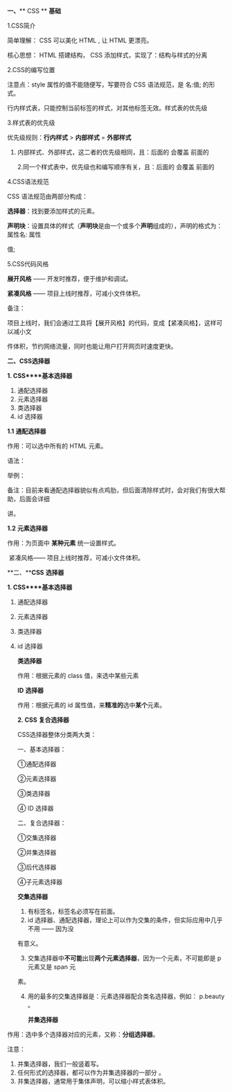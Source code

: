 **一、**** CSS ** **基础**

1.CSS简介

简单理解： CSS 可以美化 HTML , 让 HTML 更漂亮。

核心思想： HTML 搭建结构， CSS 添加样式，实现了：结构与样式的分离

2.CSS的编写位置

注意点：style 属性的值不能随便写，写要符合 CSS 语法规范，是 名:值; 的形式。

​                   行内样式表，只能控制当前标签的样式，对其他标签无效。样式表的优先级

3.样式表的优先级

优先级规则：**行内样式** > **内部样式** = **外部样式**

1. 内部样式、外部样式，这二者的优先级相同，且：后面的 会覆盖 前面的

   2.同一个样式表中，优先级也和编写顺序有关，且：后面的 会覆盖 前面的

4.CSS语法规范

CSS 语法规范由两部分构成：

**选择器**：找到要添加样式的元素。

**声明块**：设置具体的样式（**声明块**是由一个或多个**声明**组成的），声明的格式为： 属性名: 属性

值;

5.CSS代码风格

**展开风格** —— 开发时推荐，便于维护和调试。

**紧凑风格** —— 项目上线时推荐，可减小文件体积。

备注：

项目上线时，我们会通过工具将【展开风格】的代码，变成【紧凑风格】，这样可以减小文

件体积，节约网络流量，同时也能让用户打开网页时速度更快。

**二、****CSS****选择器**

**1. CSS****基本选择器**

1. 通配选择器
2. 元素选择器
3. 类选择器
4. id 选择器

**1.1** **通配选择器**

作用：可以选中所有的 HTML 元素。

语法：

举例：

备注：目前来看通配选择器貌似有点鸡肋，但后面清除样式时，会对我们有很大帮助，后面会详细

讲。

**1.2** **元素选择器**

作用：为页面中 **某种元素** 统一设置样式。

​           紧凑风格—— 项目上线时推荐，可减小文件体积。

**二、****CSS** **选择器**

**1. CSS****基本选择器**

1. 通配选择器

2. 元素选择器

3. 类选择器

4. id 选择器

   **类选择器**

   作用：根据元素的 class 值，来选中某些元素

   **ID** **选择器**

   作用：根据元素的 id 属性值，来**精准的**选中**某个**元素。

   **2. CSS** **复合选择器**

   CSS选择器整体分类两大类：

   一、基本选择器：

   ①通配选择器

   ②元素选择器

   ③类选择器

   ④ ID 选择器

   二、复合选择器：

   ①交集选择器

   ②并集选择器

   ③后代选择器

   ④子元素选择器

   **交集选择器**

   1. 有标签名，标签名必须写在前面。
   2. id 选择器、通配选择器，理论上可以作为交集的条件，但实际应用中几乎不用 —— 因为没

   有意义。

   3. 交集选择器中**不可能**出现**两个元素选择器**，因为一个元素，不可能即是 p 元素又是 span 元

   素。

   4. 用的最多的交集选择器是：元素选择器配合类名选择器，例如： p.beauty 。

      **并集选择器**

​       作用：选中多个选择器对应的元素，又称：**分组选择器**。

注意：

1. 并集选择器，我们一般竖着写。
2. 任何形式的选择器，都可以作为并集选择器的一部分 。
3. 并集选择器，通常用于集体声明，可以缩小样式表体积。
